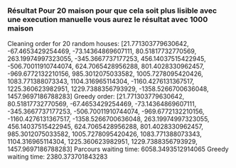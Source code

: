 ### Résultat Pour 20 maison pour que cela soit plus lisible avec une execution manuelle vous aurez le résultat avec 1000 maison
Cleaning order for 20 random houses: [21.771303779630642, -67.4653429254469, -73.14364869607111, 80.51817732770569, 263.19974997323055, -345.3667737177253, 456.14037515422945, -506.70011910744074, 624.7065428956288, 801.4028330962457, -969.6772132210156, 985.3012075033582, 1005.7278095420426, 1083.771388073343, 1104.316965114304, -1160.4276131367517, 1225.360623982951, 1229.7388356793929, -1358.5266700636048, 1457.9697186788283]
Greedy order: [21.771303779630642, 80.51817732770569, -67.4653429254469, -73.14364869607111, -345.3667737177253, -506.70011910744074, -969.6772132210156, -1160.4276131367517, -1358.5266700636048, 263.19974997323055, 456.14037515422945, 624.7065428956288, 801.4028330962457, 985.3012075033582, 1005.7278095420426, 1083.771388073343, 1104.316965114304, 1225.360623982951, 1229.7388356793929, 1457.9697186788283]
Parcours waiting time: 6058.3493512914065
Greedy waiting time: 2380.373701843283


